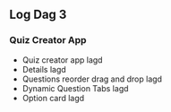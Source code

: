 ## Log Dag 3

### Quiz Creator App
  -  Quiz creator app lagd
  -  Details lagd
  -  Questions reorder drag and drop lagd
  -  Dynamic Question Tabs lagd
  -  Option card lagd
